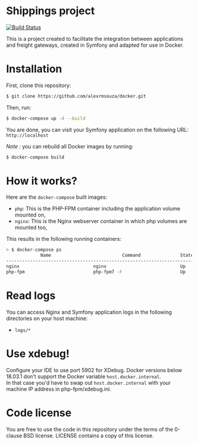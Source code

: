 Shippings project
==============

[![Build Status](https://secure.travis-ci.org/alexrmsouza/shippings.png?branch=master)](http://secure.travis-ci.org/alexrmsouza/shippings)


This is a project created to facilitate the integration between applications and freight gateways, created in Symfony and adapted for use in Docker.

# Installation

First, clone this repository:

```bash
$ git clone https://github.com/alexrmsouza/docker.git
```

Then, run:

```bash
$ docker-compose up -d --build
```

You are done, you can visit your Symfony application on the following URL: `http://localhost`

_Note :_ you can rebuild all Docker images by running:

```bash
$ docker-compose build
```

# How it works?

Here are the `docker-compose` built images:

* `php`: This is the PHP-FPM container including the application volume mounted on,
* `nginx`: This is the Nginx webserver container in which php volumes are mounted too,

This results in the following running containers:

```bash
> $ docker-compose ps
             Name                           Command               State                 Ports
-----------------------------------------------------------------------------------------------------------
nginx                            nginx                            Up      443/tcp, 0.0.0.0:80->80/tcp
php-fpm                          php-fpm7 -F                      Up      0.0.0.0:9000->9000/tcp
```

# Read logs

You can access Nginx and Symfony application logs in the following directories on your host machine:

* `logs/*`

# Use xdebug!

Configure your IDE to use port 5902 for XDebug.
Docker versions below 18.03.1 don't support the Docker variable `host.docker.internal`.  
In that case you'd have to swap out `host.docker.internal` with your machine IP address in php-fpm/xdebug.ini.

# Code license

You are free to use the code in this repository under the terms of the 0-clause BSD license. LICENSE contains a copy of this license.